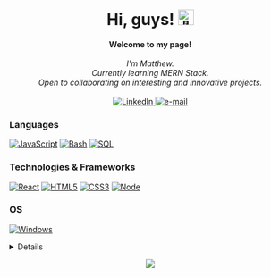 <h1 align="center">Hi, guys! <img src="https://github.com/wervlad/wervlad/assets/24524555/766d336d-b87d-44ba-807c-c51de2bc6b4d" width="28px" alt="👋"></h1>

<p align="center">
    <b>Welcome to my page!</b><br><br>
    <i>
        I'm Matthew.<br>
        Currently learning MERN Stack.<br>
        Open to collaborating on interesting and innovative projects.<br>
    </i><br>
    <a href="https://www.linkedin.com/in/matthew-standish-1a55b9242/">
        <img src="https://img.shields.io/badge/LinkedIn-blue?style=flat-square&logo=linkedin" alt="LinkedIn">
    </a>
    <a href="mwstandish@aol.com">
        <img src="https://img.shields.io/badge/Email-blue?style=flat-square&logo=gmail&logoColor=white" alt="e-mail">
    </a>
</p>

### Languages
[![JavaScript](https://img.shields.io/badge/javascript-black?style=for-the-badge&logo=javascript)](https://github.com/matthewstandish)
[![Bash](https://img.shields.io/badge/bash-black?style=for-the-badge&logo=gnu-bash&logoColor=white)](https://github.com/matthewstandish)
[![SQL](https://img.shields.io/badge/sql-black?style=for-the-badge&logo=mysql)](https://github.com/matthewstandish)

### Technologies & Frameworks
[![React](https://img.shields.io/badge/react-black?style=for-the-badge&logo=react)](https://github.com/matthewstandish)
[![HTML5](https://img.shields.io/badge/html5-black?style=for-the-badge&logo=html5)](https://github.com/matthewstandish)
[![CSS3](https://img.shields.io/badge/css3-black?style=for-the-badge&logo=css3)](https://github.com/matthewstandish)
[![Node](https://img.shields.io/badge/node-black?style=for-the-badge&logo=node)](https://github.com/matthewstandish)

### OS
[![Windows](https://img.shields.io/badge/Windows-black?style=for-the-badge&logo=Windows)](https://github.com/matthewstandish)

<details>
<p align="center">
  <a href="https://github.com/matthewstandish">
    <img src="http://github-profile-summary-cards.vercel.app/api/cards/profile-details?username=matthewstandish&theme=transparent" />
  </a>
  <a href="https://github.com/matthewstandish">
    <img src="https://github-readme-streak-stats.herokuapp.com/?user=matthewstandish&hide_border=true&card_width=338&theme=transparent" />
  </a>
  <a href="https://github.com/matthewstandish">
    <img src="http://github-profile-summary-cards.vercel.app/api/cards/stats?username=matthewstandish&theme=transparent" />
  </a>
  <a href="https://github.com/matthewstandish">
    <img src="https://github-readme-stats.vercel.app/api/top-langs/?username=matthewstandish&langs_count=10&exclude_repo=&hide=jupyter%20notebook,vim%20script,cmake,makefile,batchfile,emacs%20lisp,css,html&layout=default&card_width=699&hide_border=true&theme=transparent" />
  </a>
</p>
</details>

<p align="center">
  <a href="https://github.com/matthewstandish">
    <img src="https://komarev.com/ghpvc/?username=matthewstandish&color=blue&style=flat)" />
  </a>
</p>
